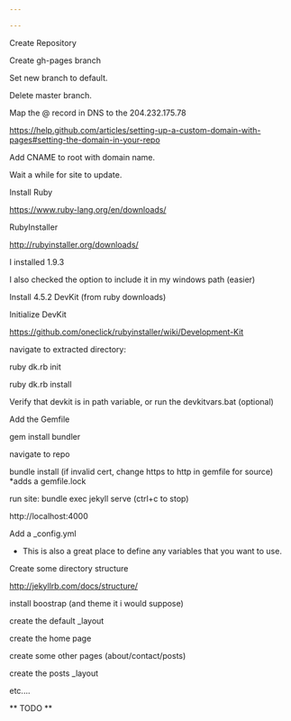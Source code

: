 ```yaml
---

---
```

Create Repository

Create gh-pages branch

Set new branch to default.

Delete master branch.

Map the @ record in DNS to the 204.232.175.78

https://help.github.com/articles/setting-up-a-custom-domain-with-pages#setting-the-domain-in-your-repo




Add CNAME to root with domain name.

Wait a while for site to update.

Install Ruby

https://www.ruby-lang.org/en/downloads/

RubyInstaller

http://rubyinstaller.org/downloads/

I installed 1.9.3

I also checked the option to include it in my windows path (easier)

Install 4.5.2 DevKit (from ruby downloads)

Initialize DevKit

https://github.com/oneclick/rubyinstaller/wiki/Development-Kit

navigate to extracted directory:

ruby dk.rb init

ruby dk.rb install

Verify that devkit is in path variable, or run the devkitvars.bat (optional)

Add the Gemfile

gem install bundler

navigate to repo

bundle install (if invalid cert, change https to http in gemfile for source) *adds a gemfile.lock

run site: bundle exec jekyll serve (ctrl+c to stop)

http://localhost:4000

Add a _config.yml

 - This is also a great place to define any variables that you want to use.
 
Create some directory structure

http://jekyllrb.com/docs/structure/

install boostrap (and theme it i would suppose)

create the default _layout

create the home page

create some other pages (about/contact/posts)

create the posts _layout

etc....

** TODO **




